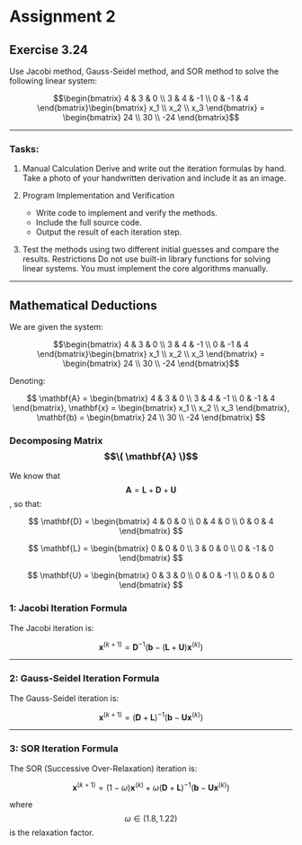 # Assignment 2

## Exercise 3.24

Use Jacobi method, Gauss-Seidel method, and SOR method to solve the following linear system:

$$\begin{bmatrix}
4 & 3 & 0 \\
3 & 4 & -1 \\
0 & -1 & 4
\end{bmatrix}\begin{bmatrix}
x_1 \\ x_2 \\ x_3
\end{bmatrix} = \begin{bmatrix}
24 \\ 30 \\ -24
\end{bmatrix}$$

---

### Tasks:

1. Manual Calculation
   Derive and write out the iteration formulas by hand. Take a photo of your handwritten derivation and include it as an image.

2. Program Implementation and Verification
   - Write code to implement and verify the methods.
   - Include the full source code.
   - Output the result of each iteration step.

1. Test the methods using two different initial guesses and compare the results.
   Restrictions Do not use built-in library functions for solving linear systems. You must implement the core algorithms manually.

---

## Mathematical Deductions

We are given the system:

$$\begin{bmatrix}
4 & 3 & 0 \\
3 & 4 & -1 \\
0 & -1 & 4
\end{bmatrix}\begin{bmatrix}
x_1 \\
x_2 \\
x_3
\end{bmatrix} = \begin{bmatrix}
24 \\
30 \\
-24
\end{bmatrix}$$

Denoting:

$$
\mathbf{A} = \begin{bmatrix}
4 & 3 & 0 \\
3 & 4 & -1 \\
0 & -1 & 4
\end{bmatrix},   
\mathbf{x} = \begin{bmatrix}
x_1 \\
x_2 \\
x_3
\end{bmatrix},   
\mathbf{b} = \begin{bmatrix}
24 \\
30 \\
-24
\end{bmatrix}
$$

### Decomposing Matrix $$\( \mathbf{A} \)$$

We know that $$\mathbf{A} = \mathbf{L} + \mathbf{D} + \mathbf{U}$$, so that:


$$
\mathbf{D} = \begin{bmatrix}
4 & 0 & 0 \\
0 & 4 & 0 \\
0 & 0 & 4
\end{bmatrix}
$$

$$
\mathbf{L} = \begin{bmatrix}
0 & 0 & 0 \\
3 & 0 & 0 \\
0 & -1 & 0
\end{bmatrix}
$$

$$
\mathbf{U} = \begin{bmatrix}
0 & 3 & 0 \\
0 & 0 & -1 \\
0 & 0 & 0
\end{bmatrix}
$$

### 1: Jacobi Iteration Formula

The Jacobi iteration is:

$$
\mathbf{x}^{(k+1)} = \mathbf{D}^{-1} \left( \mathbf{b} - (\mathbf{L} + \mathbf{U}) \mathbf{x}^{(k)} \right)
$$

---

### 2: Gauss-Seidel Iteration Formula

The Gauss-Seidel iteration is:

$$
\mathbf{x}^{(k+1)} = (\mathbf{D} + \mathbf{L})^{-1} \left( \mathbf{b} - \mathbf{U} \mathbf{x}^{(k)} \right)
$$

---

### 3: SOR Iteration Formula

The SOR (Successive Over-Relaxation) iteration is:

$$
\mathbf{x}^{(k+1)} = (1 - \omega)\mathbf{x}^{(k)} + \omega (\mathbf{D} + \mathbf{L})^{-1} \left( \mathbf{b} - \mathbf{U} \mathbf{x}^{(k)} \right)
$$

where $$\omega \in (1.8, 1.22)$$ is the relaxation factor.
